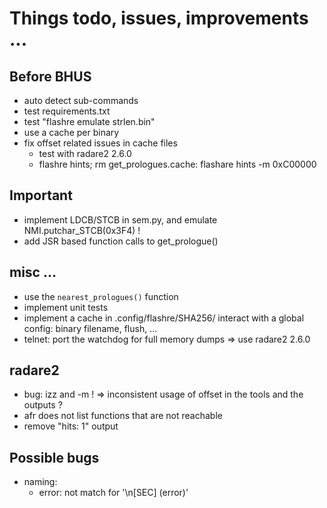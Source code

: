 # Things todo, issues, improvements ...

## Before BHUS

- auto detect sub-commands
- test requirements.txt
- test "flashre emulate strlen.bin"
- use a cache per binary
- fix offset related issues in cache files
  - test with radare2 2.6.0
  - flashre hints; rm get_prologues.cache: flashare hints -m 0xC00000

## Important

- implement LDCB/STCB in sem.py, and emulate NMI.putchar_STCB(0x3F4) !
- add JSR based function calls to get_prologue()

## misc ...

- use the `nearest_prologues()` function
- implement unit tests
- implement a cache in .config/flashre/SHA256/
  interact with a global config: binary filename, flush, ...
- telnet: port the watchdog for full memory dumps
  => use radare2 2.6.0

## radare2

- bug: izz and -m !
  => inconsistent usage of offset in the tools and the outputs ?
- afr does not list functions that are not reachable
- remove "hits: 1" output

## Possible bugs

- naming:
   - error: not match for '\n[SEC] (error)'
